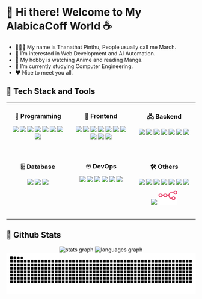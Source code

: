 # 👋 Hi there! Welcome to My AlabicaCoff World ☕

- 🙋🏻‍♂️ My name is Thanathat Pinthu, People usually call me March.
- 👀 I’m interested in Web Development and AI Automation.
- 🧸 My hobby is watching Anime and reading Manga.
- 🌱 I’m currently studying Computer Engineering.
- ❤️ Nice to meet you all.

## 🚀 Tech Stack and Tools
<table align="center">
  <tr>
    <td valign="top" align="center" width="33%">
      <h3>🔢 Programming</h3>
      <p>
        <img src="https://cdn.jsdelivr.net/gh/devicons/devicon/icons/c/c-original.svg" width="50"/>
        <img src="https://cdn.jsdelivr.net/gh/devicons/devicon/icons/cplusplus/cplusplus-original.svg" width="50"/>
        <img src="https://cdn.jsdelivr.net/gh/devicons/devicon/icons/csharp/csharp-original.svg" width="50"/>
        <img src="https://cdn.jsdelivr.net/gh/devicons/devicon/icons/embeddedc/embeddedc-original.svg" width="50"/>
        <img src="https://cdn.jsdelivr.net/gh/devicons/devicon/icons/python/python-original.svg" width="50"/>
        <img src="https://cdn.jsdelivr.net/gh/devicons/devicon/icons/javascript/javascript-original.svg" width="50"/>
        <img src="https://cdn.jsdelivr.net/gh/devicons/devicon/icons/typescript/typescript-original.svg" width="50"/>
        <img src="https://cdn.jsdelivr.net/gh/devicons/devicon@latest/icons/go/go-original.svg" width="50"/>
      </p>
      <br/>
    </td>
    <td valign="top" align="center" width="33%">
      <h3>🎨 Frontend</h3>
      <p>
        <img src="https://cdn.jsdelivr.net/gh/devicons/devicon/icons/html5/html5-original.svg" width="50"/>
        <img src="https://cdn.jsdelivr.net/gh/devicons/devicon/icons/css3/css3-original.svg" width="50"/>
        <img src="https://cdn.jsdelivr.net/gh/devicons/devicon@latest/icons/sass/sass-original.svg" width="50"/>
        <img src="https://cdn.jsdelivr.net/gh/devicons/devicon@latest/icons/jquery/jquery-original.svg" width="50"/>
        <img src="https://cdn.jsdelivr.net/gh/devicons/devicon@latest/icons/nextjs/nextjs-original.svg" width="50"/>
        <img src="https://cdn.jsdelivr.net/gh/devicons/devicon/icons/react/react-original-wordmark.svg" width="50"/>
        <img src="https://cdn.jsdelivr.net/gh/devicons/devicon@latest/icons/angularjs/angularjs-original.svg" width="50"/>
        <img src="https://cdn.jsdelivr.net/gh/devicons/devicon@latest/icons/bootstrap/bootstrap-original.svg" width="50"/>
        <img src="https://cdn.jsdelivr.net/gh/devicons/devicon/icons/tailwindcss/tailwindcss-original.svg" width="50"/>
        <img src="https://cdn.jsdelivr.net/gh/devicons/devicon@latest/icons/materialui/materialui-original.svg" width="50"/>
      </p>
      <br/>
    </td>
    <td valign="top" align="center" width="33%">
      <h3>🖧 Backend</h3>
      <p>
        <img src="https://cdn.jsdelivr.net/gh/devicons/devicon/icons/nodejs/nodejs-plain-wordmark.svg" width="50"/>
        <img src="https://cdn.jsdelivr.net/gh/devicons/devicon/icons/express/express-original.svg" width="50"/>
        <img src="https://cdn.jsdelivr.net/gh/devicons/devicon/icons/fastapi/fastapi-plain.svg" width="50"/>
        <img src="https://cdn.jsdelivr.net/gh/devicons/devicon/icons/dotnetcore/dotnetcore-original.svg" width="50"/>
        <img src="https://cdn.jsdelivr.net/gh/devicons/devicon@latest/icons/prisma/prisma-original.svg" width="50"/>
        <img src="https://cdn.jsdelivr.net/gh/devicons/devicon/icons/postman/postman-original.svg" width="50"/>
        <img src="https://cdn.jsdelivr.net/gh/devicons/devicon/icons/swagger/swagger-original.svg" width="50"/>
      </p>
      <br/>
    </td>
  </tr>
  <tr>
    <td valign="top" align="center" width="33%">
      <h3>🗄️ Database</h3>
      <p>
        <img src="https://cdn.jsdelivr.net/gh/devicons/devicon@latest/icons/microsoftsqlserver/microsoftsqlserver-original-wordmark.svg" width="50"/>
        <img src="https://cdn.jsdelivr.net/gh/devicons/devicon/icons/mysql/mysql-original-wordmark.svg" width="50"/>
        <img src="https://cdn.jsdelivr.net/gh/devicons/devicon@latest/icons/postgresql/postgresql-original-wordmark.svg" width="50"/>
      </p>
      <br/>
    </td>
    <td valign="top" align="center" width="33%">
      <h3>♾️ DevOps</h3>
      <p>
        <img src="https://cdn.jsdelivr.net/gh/devicons/devicon/icons/git/git-original.svg" width="50"/>
        <img src="https://cdn.jsdelivr.net/gh/devicons/devicon@latest/icons/githubactions/githubactions-original.svg" width="50"/>
        <img src="https://cdn.jsdelivr.net/gh/devicons/devicon@latest/icons/linux/linux-original.svg" width="50"/>
        <img src="https://cdn.jsdelivr.net/gh/devicons/devicon@latest/icons/docker/docker-plain-wordmark.svg" width="50"/>
        <img src="https://cdn.jsdelivr.net/gh/devicons/devicon@latest/icons/googlecloud/googlecloud-original.svg" width="50"/>
        <img src="https://cdn.jsdelivr.net/gh/devicons/devicon@latest/icons/nginx/nginx-original.svg" width="50"/>
      </p>
      <br/>
    </td>
    <td valign="top" align="center" width="33%">
      <h3>🛠️ Others</h3>
      <p>
        <img src="https://cdn.jsdelivr.net/gh/devicons/devicon@latest/icons/figma/figma-original.svg" width="50"/>
        <img src="https://cdn.jsdelivr.net/gh/devicons/devicon@latest/icons/jira/jira-original.svg" width="50"/>
        <img src="https://brandslogos.com/wp-content/uploads/images/arduino-logo-vector-1.svg" width="50"/>
        <img src="https://m.media-amazon.com/images/I/41yQQYkOtaL.png" width="50"/>
        <img src="https://dl.flathub.org/repo/appstream/x86_64/icons/128x128/com.st.STM32CubeIDE.png" width="50"/>
        <img src="https://companieslogo.com/img/orig/XLNX-e61d7a44.png?t=1720244494" width="50"/>
        <img src="https://packet-tracer-win.com/images/uploads/2023-12-29/icon-block-doaqi.png" width="50"/>
        <img src="https://cdn.jsdelivr.net/gh/devicons/devicon@latest/icons/putty/putty-original.svg" width="50"/>
        <img src="https://raw.githubusercontent.com/lobehub/lobe-icons/refs/heads/master/packages/static-png/light/n8n-color.png" width="50"/>
      </p>
      <br/>
    </td>
  </tr>
</table>

## 📶 Github Stats
<div align="center">
  <img src="https://github-readme-stats.vercel.app/api?&count_private=true&disable_animations=false&theme=dracula&locale=en&hide_border=false&username=AlabicaCoff" height="150" alt="stats graph"/>
  <img src="https://github-readme-stats.vercel.app/api/top-langs?locale=en&hide_title=false&count_private=true&layout=compact&card_width=320&langs_count=5&theme=dracula&exclude_repo=stm32f7-GuitarEffectsPedal,ESP8266__door_lock,Introduction-to-Computer-Engineering,TetrisFPGA&hide_border=false&username=AlabicaCoff" height="150" alt="languages graph"/>
  <img src="https://github.com/AlabicaCoff/AlabicaCoff/blob/output/github-contribution-grid-snake.svg"/>
</div>

<!---
AlabicaCoff/AlabicaCoff is a ✨ special ✨ repository because its `README.md` (this file) appears on your GitHub profile.
You can click the Preview link to take a look at your changes.
--->
